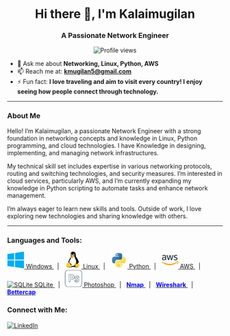 <h1 align="center">Hi there 👋, I'm Kalaimugilan</h1>
<h3 align="center">A Passionate Network Engineer</h3>

<p align="center"> 
  <img src="https://komarev.com/ghpvc/?username=kalai-vision&label=Profile%20views&color=0e75b6&style=flat" alt="Profile views" /> 
</p>


- 💬 Ask me about **Networking, Linux, Python, AWS**
- 📫 Reach me at: **[kmugilan5@gmail.com](mailto:kmugilan5@gmail.com)**
- ⚡ Fun fact: **I love traveling and aim to visit every country! I enjoy seeing how people connect through technology.**

---

### About Me
Hello! I’m Kalaimugilan, a passionate Network Engineer with a strong foundation in networking concepts and knowledge in Linux, Python programming, and cloud technologies. I have Knowledge in designing, implementing, and managing network infrastructures.

My technical skill set includes expertise in various networking protocols, routing and switching technologies, and security measures. I’m interested in cloud services, particularly AWS, and I’m currently expanding my knowledge in Python scripting to automate tasks and enhance network management.

I’m always eager to learn new skills and tools. Outside of work, I love exploring new technologies and sharing knowledge with others.


---


### Languages and Tools:
<p align="left"> 
  <a href="https://www.microsoft.com/windows" target="_blank" rel="noreferrer"> 
    <img src="https://raw.githubusercontent.com/devicons/devicon/master/icons/windows8/windows8-original.svg" alt="Windows" width="40" height="40"/> Windows
  </a> &nbsp; 
  <span> | </span> &nbsp;
  <a href="https://www.linux.org/" target="_blank" rel="noreferrer"> 
    <img src="https://raw.githubusercontent.com/devicons/devicon/master/icons/linux/linux-original.svg" alt="Linux" width="40" height="40"/> Linux
  </a> &nbsp; 
  <span> | </span> &nbsp;
  <a href="https://www.python.org" target="_blank" rel="noreferrer"> 
    <img src="https://raw.githubusercontent.com/devicons/devicon/master/icons/python/python-original.svg" alt="Python" width="40" height="40"/> Python
  </a> &nbsp; 
  <span> | </span> &nbsp;
  <a href="https://aws.amazon.com" target="_blank" rel="noreferrer"> 
    <img src="https://raw.githubusercontent.com/devicons/devicon/master/icons/amazonwebservices/amazonwebservices-original-wordmark.svg" alt="AWS" width="40" height="40"/> AWS
  </a> &nbsp; 
  <span> | </span> &nbsp;
  <a href="https://www.sqlite.org/" target="_blank" rel="noreferrer"> 
    <img src="https://www.vectorlogo.zone/logos/sqlite/sqlite-icon.svg" alt="SQLite" width="40" height="40"/> SQLite
  </a> &nbsp; 
  <span> | </span> &nbsp;
  <a href="https://www.photoshop.com/en" target="_blank" rel="noreferrer"> 
    <img src="https://raw.githubusercontent.com/devicons/devicon/master/icons/photoshop/photoshop-line.svg" alt="Photoshop" width="40" height="40"/> Photoshop
  </a> 
  &nbsp; <span> | </span> &nbsp;
  <a href="https://nmap.org" target="_blank" rel="noreferrer"> 
    <strong style="color: blue;">Nmap</strong>
  </a> &nbsp; 
  <span> | </span> &nbsp;
  <a href="https://www.wireshark.org" target="_blank" rel="noreferrer">
    <strong style="color: blue;">Wireshark</strong>
  </a> &nbsp; 
  <span> | </span> &nbsp;
  <a href="https://www.bettercap.org" target="_blank" rel="noreferrer"> 
    <strong style="color: blue;">Bettercap</strong>
  </a>
</p>

### Connect with Me:
<p align="left">
  <a href="https://www.linkedin.com/in/kalaimugilan" target="blank">
    <img align="center" src="https://raw.githubusercontent.com/rahuldkjain/github-profile-readme-generator/master/src/images/icons/Social/linked-in-alt.svg" alt="LinkedIn" height="30" width="40" />
  </a>
</p>

